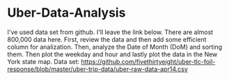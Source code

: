 # Uber-Data-Analysis
I've used data set from github. I'll leave the link below. There are almost 800,000 data here. First, review the data and then add some efficient column for analization. Then, analyze the Date of Month (DoM) and sorting them. Then plot the weekday and hour and lastly plot the data in the New York state map. Data set: https://github.com/fivethirtyeight/uber-tlc-foil-response/blob/master/uber-trip-data/uber-raw-data-apr14.csv 
